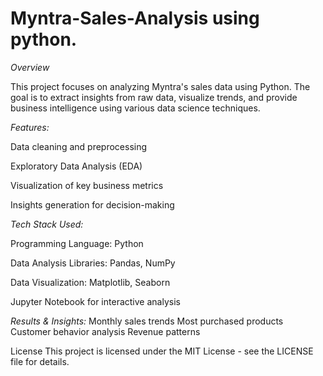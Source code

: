 # Myntra-Sales-Analysis using python.

*Overview*

This project focuses on analyzing Myntra's sales data using Python. The goal is to extract insights from raw data, visualize trends, and provide business intelligence using various data science techniques.


*Features:*

Data cleaning and preprocessing

Exploratory Data Analysis (EDA)

Visualization of key business metrics

Insights generation for decision-making



*Tech Stack Used:*

Programming Language: Python

Data Analysis Libraries: Pandas, NumPy

Data Visualization: Matplotlib, Seaborn

Jupyter Notebook for interactive analysis



*Results & Insights:*
Monthly sales trends
Most purchased products
Customer behavior analysis
Revenue patterns



License
This project is licensed under the MIT License - see the LICENSE file for details.
